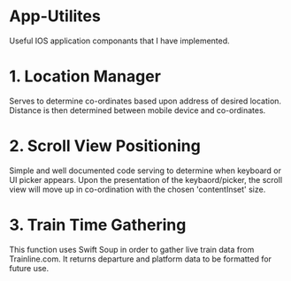 # App-Utilites
Useful IOS application componants that I have implemented.   

# 1. Location Manager
Serves to determine co-ordinates based upon address of desired location. Distance is then determined between mobile device and co-ordinates. 

# 2. Scroll View Positioning
Simple and well documented code serving to determine when keyboard or UI picker appears. Upon the presentation of the keybaord/picker, the scroll view will move up in co-ordination with the chosen 'contentInset' size. 

# 3. Train Time Gathering
This function uses Swift Soup in order to gather live train data from Trainline.com. It returns departure and platform data to be formatted for future use. 
